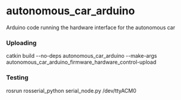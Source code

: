 # autonomous_car_arduino
Arduino code running the hardware interface for the autonomous car

### Uploading
catkin build --no-deps  autonomous_car_arduino --make-args autonomous_car_arduino_firmware_hardware_control-upload

### Testing
rosrun rosserial_python serial_node.py /dev/ttyACM0
